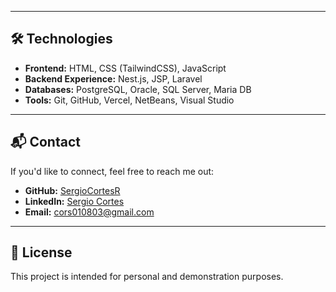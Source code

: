 
---

## 🛠️ Technologies
- **Frontend:** HTML, CSS (TailwindCSS), JavaScript  
- **Backend Experience:** Nest.js, JSP, Laravel 
- **Databases:** PostgreSQL, Oracle, SQL Server, Maria DB 
- **Tools:** Git, GitHub, Vercel, NetBeans, Visual Studio  

---

## 📬 Contact
If you'd like to connect, feel free to reach me out:  

- **GitHub:** [SergioCortesR](https://github.com/SergioCortesR)
- **LinkedIn:** [Sergio Cortes](https://www.linkedin.com/in/sergio-cortes-ramos/)
- **Email:** cors010803@gmail.com

---

## 📄 License
This project is intended for personal and demonstration purposes.  
